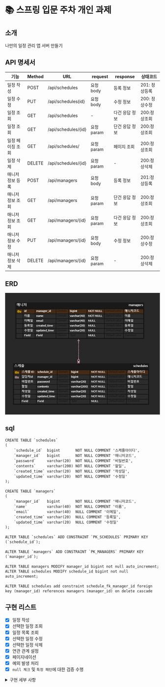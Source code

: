 # 📚 스프링 입문 주차 개인 과제
## 소개
나만의 일정 관리 앱 서버 만들기
## API 명세서
| 기능        | Method | URL                 | request  | response | 상태코드      |
|-----------|--------|---------------------|----------|----------|-----------|
| 일정 작성     | POST   | /api/schedules      | 요청 body  | 등록 정보    | 201: 정상등록 |
| 일정 수정     | PUT    | /api/schedules{id}  | 요청 body  | 수정 정보    | 200: 정상수정 |
| 일정 조회     | GET    | /api/schedules      | -        | 다건 응답 정보 | 200:정상조회  |
| 일정 조회     | GET    | /api/schedules/{id} | 요청 param | 단건 응답 정보 | 200:정상조회  |
| 일정 페이징 조회 | GET    | /api/schedules/     | 요청 param | 페이지 조회   | 200:정상조회  |
| 일정 삭제     | DELETE | /api/schedules/{id} | 요청 param | -        | 200:정상삭제  |
| 매니저 정보 등록 | POST   | /api/managers       | 요청 body  | 등록 정보    | 201:정상등록  |
| 매니저 정보 조회 | GET    | /api/managers       | 요청 param | 단건 응답 정보 | 200:정상조회  |
| 매니저 정보 조회 | GET    | /api/managers/{id}  | 요청 param | 다건 응답 정보 | 200:정상조회  |
| 매니저 정보 수정 | PUT    | /api/managers/{id}  | 요청 body  | 수정 정보    | 200:정상수정  |
| 매니저 정보 삭제 | DELETE | /api/managers/{id}  | 요청 param | -        | 200:정상삭제  |


## ERD
![](./images/erd.png)

## sql
```mysql
CREATE TABLE `schedules`
(
    `schedule_id`  bigint       NOT NULL COMMENT '스케쥴아이디',
    `manager_id`   bigint       NOT NULL COMMENT '매니저코드',
    `password`     varchar(20)  NOT NULL COMMENT '비밀번호',
    `contents`     varchar(200) NOT NULL COMMENT '할일',
    `created_time` varchar(20)  NOT NULL COMMENT '작성일',
    `updated_time` varchar(20)  NOT NULL COMMENT '수정일'
);

CREATE TABLE `managers`
(
    `manager_id`   bigint       NOT NULL COMMENT '매니저코드',
    `name`         varchar(40)  NOT NULL COMMENT '이름',
    `email`        varchar(40)  NULL COMMENT '이메일',
    `created_time` varchar(20)  NULL COMMENT '등록일',
    `updated_time` varchar(20)  NULL COMMENT '수정일'
);

ALTER TABLE `schedules` ADD CONSTRAINT `PK_SCHEDULES` PRIMARY KEY (`schedule_id`);

ALTER TABLE `managers` ADD CONSTRAINT `PK_MANAGERS` PRIMARY KEY (`manager_id`);

ALTER TABLE managers MODIFY manager_id bigint not null auto_increment;
ALTER TABLE schedules MODIFY schedule_id bigint not null auto_increment;

ALTER TABLE schedules add constraint schedule_fk_manager_id foreign key (manager_id) references managers (manager_id) on delete cascade
```
## 구현 리스트
-[X] 일정 작성
-[X] 선택한 일정 조회
-[X] 일정 목록 조회
-[X] 선택한 일정 수정
-[X] 선택한 일정 삭제
- [X] 연관 관계 설정
- [X] 페이지네이션
- [X] 예외 발생 처리
- [X] `null 체크` 및 `특정 패턴`에 대한 검증 수행

<details>
<summary>구현 세부 사항</summary>

---

### 1단계 - 일정 작성
조건
1. `할일`, `담당자명`, `비밀번호`, `작성/수정일`을 저장할 수 있습니다.
    1. 기간 정보는 날짜와 시간을 모두 포함한 형태 입니다.
2. 각 일정의 고유 식별자(ID)를 자동으로 생성하여 관리합니다.
3. 최초 입력간에는 수정일은 작성일과 동일합니다.
4. 등록된 일정의 정보를 반환 받아 확인할 수 있습니다.

---

### 2단계 - 선택한 일정 조회
조건
1. 선택한 일정 단건의 정보를 조회할 수 있습니다.
2. 일정의 고유 식별자(ID)를 사용하여 조회합니다.

---

### 3단계 - 일정 목록 조회
조건
1. 다음 조건을 바탕으로 등록된 일정 목록을 전부 조회할 수 있습니다.
    1. `수정일` (형식 : YYYY-MM-DD)
    2. `담당자명`
2. 조건 중 한 가지만을 충족하거나, 둘 다 충족을 하지 않을 수도, 두 가지를 모두 충족할 수도 있습니다.
3. `수정일` 기준 내림차순으로 정렬하여 조회합니다.

---

### 4단계 - 선택한 일정 수정
조건
1. 선택한 일정 내용 중 `할일내용`, `담당자명` 만 수정 가능합니다.
    1. 서버에 일정 수정을 요청할 때 `비밀번호`를 함께 전달합니다.
    2. `작성일` 은 변경 안되며, `수정일` 은 수정 시점으로 변경합니다.
2. 수정된 일정의 정보를 반환 받아 확인할 수 있습니다.

---

### 5단계 - 선택한 일정 삭제
1. 선택한 일정을 삭제할 수 있습니다.
    1. 서버에 일정 수정을 요청할 때 `비밀번호`를 함께 전달합니다.

---

### 6단계 - 연관 관계 설정
설명
1. 동명이인의 담당자가 있어 각 담당자가 할 일을 구별할 수 없습니다!
   담당자를 식별하기 위해 이름으로만 관리하던 담당자에게 고유 식별자를 부여합니다.
2. 담당자는 일정과 분리해서 관리합니다.

조건
1. 담당자는 이름 외에 `이메일`, `등록일`, `수정일` 정보를 가지고 있습니다.
    1. 담당자의 정보는 추가로 받을 수 있습니다.
2. 고유 식별자를 통해 담당자를 조회할 수 있도록 기존 코드를 변경합니다.

---

### 7단계 - 페이지네이션
설명
1. 많은 양의 데이터를 효율적으로 표시하기 위해 데이터를 여러 페이지로 나눕니다.
    1. `페이지 번호`와 `페이지 크기`를 쿼리 파라미터로 전달하여 요청하는 항목을 나타냅니다.
    2. 전달받은 페이지 번호와 크기를 기준으로 쿼리를 작성하여 필요한 데이터만을 조회하고 반환합니다.

조건
1. 등록된 일정 목록을 `페이지 번호`와 `크기`를 기준으로 모두 조회합니다.
2. 조회한 일정 목록에는 `담당자 이름`이 포함되어 있습니다.
3. 범위를 넘어선 페이지를 요청하는 경우 빈 배열을 반환합니다.

---

### 8단계 - 예외 발생 처리
설명
1. 예외 상황에 대한 처리를 위해 [`HTTP 상태 코드(링크)`](https://developer.mozilla.org/ko/docs/Web/HTTP/Status)와 `에러 메시지`를 포함한 정보를 사용하여 예외를 관리할 수 있습니다.
    1. 필요에 따라 사용자 정의 예외 클래스를 생성하여 예외 처리를 수행할 수 있습니다.
    2. `@ExceptionHandler`를 활용하여 공통 예외 처리를 구현할 수도 있습니다.
    3. 예외가 발생할 경우 적절한 HTTP 상태 코드와 함께 사용자에게 메시지를 전달하여 상황을 관리합니다.

조건
1. 수정, 삭제 시 요청할 때 보내는 `비밀번호`가 일치하지 않을 때 예외가 발생합니다.
2. 선택한 일정 정보를 조회할 수 없을 때 예외가 발생합니다.
    1. 잘못된 정보로 조회하려고 할 때
    2. 이미 삭제된 정보를 조회하려고 할 때

---

### 9단계 - **`null 체크`** 및 **`특정 패턴`**에 대한 검증 수행
설명
1. 유효성 검사
    1. 잘못된 입력이나 요청을 미리 방지할 수 있습니다.
    2. 데이터의 `무결성을 보장`하고 애플리케이션의 예측 가능성을 높여줍니다.
    3. Spring에서 제공하는 `@Valid` 어노테이션을 이용할 수 있습니다.

조건
1. `할일 제목`은 최대 200자 이내로 제한, 필수값 처리
2. `비밀번호`는 필수값 처리
3. 담당자의 `이메일` 정보가 형식에 맞는지 확인
</details>
